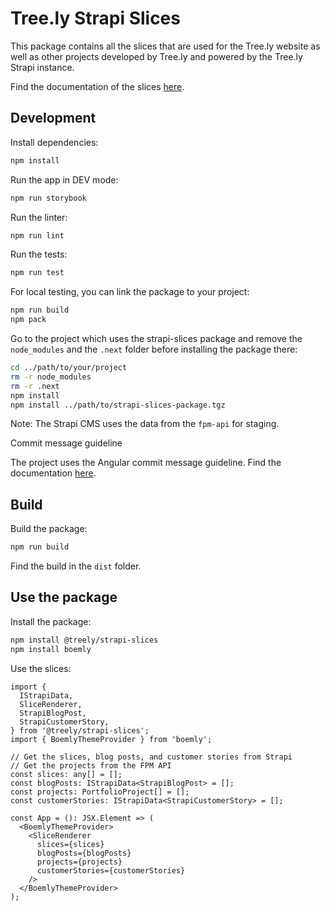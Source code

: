 # Tree.ly Strapi Slices

This package contains all the slices that are used for the Tree.ly website as
well as other projects developed by Tree.ly and powered by the Tree.ly Strapi
instance.

Find the documentation of the slices [here](https://storybook.tree.ly).

## Development

Install dependencies:

```bash
npm install
```

Run the app in DEV mode:

```bash
npm run storybook
```

Run the linter:

```bash
npm run lint
```

Run the tests:

```bash
npm run test
```

For local testing, you can link the package to your project:

```bash
npm run build
npm pack
```

Go to the project which uses the strapi-slices package and remove the
`node_modules` and the `.next` folder before installing the package there:

```bash
cd ../path/to/your/project
rm -r node_modules
rm -r .next
npm install
npm install ../path/to/strapi-slices-package.tgz
```

Note: The Strapi CMS uses the data from the `fpm-api` for staging.

Commit message guideline

The project uses the Angular commit message guideline. Find the documentation
[here](https://github.com/angular/angular/blob/main/CONTRIBUTING.md#-commit-message-format).

## Build

Build the package:

```bash
npm run build
```

Find the build in the `dist` folder.

## Use the package

Install the package:

```bash
npm install @treely/strapi-slices
npm install boemly
```

Use the slices:

```tsx
import {
  IStrapiData,
  SliceRenderer,
  StrapiBlogPost,
  StrapiCustomerStory,
} from '@treely/strapi-slices';
import { BoemlyThemeProvider } from 'boemly';

// Get the slices, blog posts, and customer stories from Strapi
// Get the projects from the FPM API
const slices: any[] = [];
const blogPosts: IStrapiData<StrapiBlogPost> = [];
const projects: PortfolioProject[] = [];
const customerStories: IStrapiData<StrapiCustomerStory> = [];

const App = (): JSX.Element => (
  <BoemlyThemeProvider>
    <SliceRenderer
      slices={slices}
      blogPosts={blogPosts}
      projects={projects}
      customerStories={customerStories}
    />
  </BoemlyThemeProvider>
);
```
